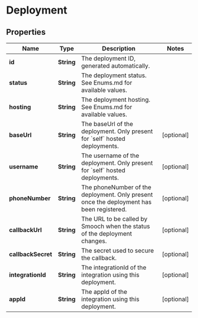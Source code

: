 
# Deployment

## Properties
Name | Type | Description | Notes
------------ | ------------- | ------------- | -------------
**id** | **String** | The deployment ID, generated automatically. | 
**status** | **String** | The deployment status. See Enums.md for available values. | 
**hosting** | **String** | The deployment hosting. See Enums.md for available values. | 
**baseUrl** | **String** | The baseUrl of the deployment. Only present for &#x60;self&#x60; hosted deployments. |  [optional]
**username** | **String** | The username of the deployment. Only present for &#x60;self&#x60; hosted deployments. |  [optional]
**phoneNumber** | **String** | The phoneNumber of the deployment. Only present once the deployment has been registered. |  [optional]
**callbackUrl** | **String** | The URL to be called by Smooch when the status of the deployment changes. |  [optional]
**callbackSecret** | **String** | The secret used to secure the callback. |  [optional]
**integrationId** | **String** | The integrationId of the integration using this deployment. |  [optional]
**appId** | **String** | The appId of the integration using this deployment. |  [optional]



